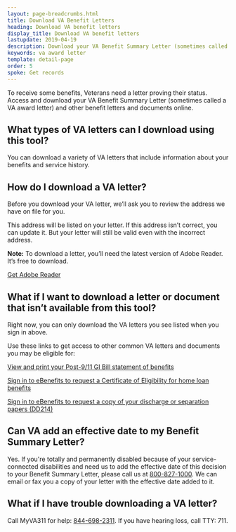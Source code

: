 ```yaml
---
layout: page-breadcrumbs.html
title: Download VA Benefit Letters
heading: Download VA benefit letters
display_title: Download VA benefit letters
lastupdate: 2019-04-19
description: Download your VA Benefit Summary Letter (sometimes called a VA award letter) and other benefit letters and documents online.  
keywords: va award letter
template: detail-page
order: 5
spoke: Get records
---
```


<div id='main'>
<div class="row" markdown="1">

<div class='va-introtext'>
  
To receive some benefits, Veterans need a letter proving their status. Access and download your VA Benefit Summary Letter (sometimes called a VA award letter) and other benefit letters and documents online.

</div>

<div class="cta-widget" data-widget-type="cta" data-app-id="letters"></div>

## What types of VA letters can I download using this tool?

You can download a variety of VA letters that include information about your benefits and service history.

## How do I download a VA letter?

Before you download your VA letter, we’ll ask you to review the address we have on file for you.

This address will be listed on your letter. If this address isn’t correct, you can update it. But your letter will still be valid even with the incorrect address.

**Note:** To download a letter, you’ll need the latest version of Adobe Reader. It’s free to download.

[Get Adobe Reader](https://get.adobe.com/reader/)


## What if I want to download a letter or document that isn’t available from this tool?

Right now, you can only download the VA letters you see listed when you sign in above.

Use these links to get access to other common VA letters and documents you may be eligible for:

[View and print your Post-9/11 GI Bill statement of benefits](/education/gi-bill/post-9-11/ch-33-benefit/)

[Sign in to eBenefits to request a Certificate of Eligibility for home loan benefits](https://eauth.va.gov/ebenefits/coe)

[Sign in to eBenefits to request a copy of your discharge or separation papers (DD214)](https://eauth.va.gov/ebenefits/DPRIS)


## Can VA add an effective date to my Benefit Summary Letter?

Yes. If you're totally and permanently disabled because of your service-connected disabilities and need us to add the effective date of this decision to your Benefit Summary Letter, please call us at <a href="tel:+18008271000">800-827-1000</a>. We can email or fax you a copy of your letter with the effective date added to it.

## What if I have trouble downloading a VA letter?

Call MyVA311 for help: <a href="tel:+18446982311">844-698-2311</a>. If you have hearing loss, call TTY: 711.
